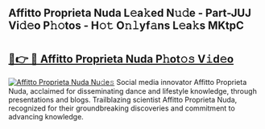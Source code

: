 ## Affitto Proprieta Nuda L𝚎a𝚔ed N𝚞𝚍e - Part-JUJ Vi𝚍𝚎o P𝚑𝚘tos - H𝚘𝚝 O𝚗𝚕yf𝚊ns L𝚎a𝚔s MKtpC

# <h2><a href="http://kf71i8l.oniu.top/?m=Affitto+Proprieta+Nuda">🔗👉 🔴 Affitto Proprieta Nuda P𝚑ot𝚘𝚜 V𝚒d𝚎o</a></h2>

[![Affitto Proprieta Nuda Nu𝚍e𝚜](https://i.imgur.com/0qMVB7G.gif)](http://kf71i8l.oniu.top/?m=Affitto+Proprieta+Nuda)
Social media innovator Affitto Proprieta Nuda, acclaimed for disseminating dance and lifestyle knowledge, through presentations and blogs. Trailblazing scientist Affitto Proprieta Nuda, recognized for their groundbreaking discoveries and commitment to advancing knowledge.  
